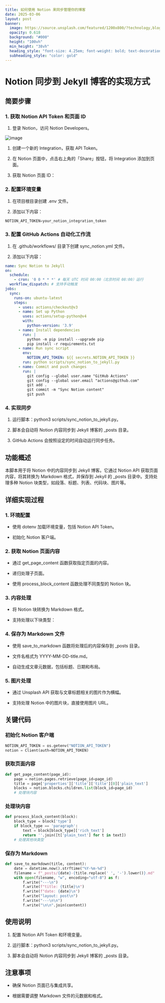 ```yaml
---
title: 如何使用 Notion 来同步管理你的博客
date: 2025-03-06
layout: post
banner:
  image: https://source.unsplash.com/featured/1200x800/?technology,blog
  opacity: 0.618
  background: "#000"
  height: "100vh"
  min_height: "38vh"
  heading_style: "font-size: 4.25em; font-weight: bold; text-decoration: underline"
  subheading_style: "color: gold"
---
```


# Notion 同步到 Jekyll 博客的实现方式

## 简要步骤

### 1. 获取 Notion API Token 和页面 ID

1. 登录 Notion，访问 Notion Developers。

![image](https://prod-files-secure.s3.us-west-2.amazonaws.com/a7a0cc5a-89b9-4cda-8686-1fba0ca52f40/d19c1afe-dea5-4312-9333-786b0ba83054/image.png?X-Amz-Algorithm=AWS4-HMAC-SHA256&X-Amz-Content-Sha256=UNSIGNED-PAYLOAD&X-Amz-Credential=ASIAZI2LB466WU3QYBQ3%2F20250306%2Fus-west-2%2Fs3%2Faws4_request&X-Amz-Date=20250306T142040Z&X-Amz-Expires=3600&X-Amz-Security-Token=IQoJb3JpZ2luX2VjEOb%2F%2F%2F%2F%2F%2F%2F%2F%2F%2FwEaCXVzLXdlc3QtMiJHMEUCICjXQBbUZdNDAiG%2BKeGhBEiG2UMnLYiIcyK8q3tpuIhUAiEA%2BjV0d2JNNurSvVBoF4rQnOc6N5YIBeZ1TnQelQpGA5Aq%2FwMILxAAGgw2Mzc0MjMxODM4MDUiDH6q%2B7wQsdgZgkEwTSrcAzvAC3Ne34Yryzs7sir9ASSoVC96I4PlZIpt8tIkSiIDN3ABlLF08MKuZ2oIhqKskIeoABP0oZTNvGB6kya2SnZMWXKCQIKVAzyNqOEXe5Q0%2Bq6RqqHmrXdZJLSSUL7TgSVQZ58rUcj6j0v7T6DJdlq5cDeE3wALsOmNRUlsq2oBZyC8OjQ6R3GqjLPbfxL9ivDCdzToSxN3zF1dDug21kDFvdOMGUMHQN31OoYNZpKR2FIte34SR71cNoxFlCNZhknm0MJYcpLThvHZNBQQxmWBM5Zfp%2FenabRu47S1UMdb0JesWNI2iYfLNyjjdW5LI12gg3I5kXwpGolUmXZp4peog%2FdaRtLitT5Zb8B7Nw5CBN6oWpAgZeNMB2ng5TRFekF969rCDEqHiEovY%2FVxh2879ejxfoa934as9ug1t4HyX7YObUFLFuAgtsJZnpHRozkrhcTCbZnjU7sy85gc%2F%2BxWKpUDaqgAjt9Aeyj5lGd9iiu76vmnGQ6uWkkI9z4O62M4xds0kRQBfYKHk2Q8QGWVhW4EUJdHFS78NEwOeXAUnfIgw7d6aeiC8Ud9KANf3xmtTJsrXxuRLDyuPnVTTUPrH0oFrv52JTFyzIJW87OV2VlKY%2BuZPhv6epjSMNXQpr4GOqUBQGztBWd%2FYonk7LH0sh7CTTKM8Lqrqafg20ui0qMwrs9UiJSzKn4J45SZwE7sdXVp6DZIrOa1iaQc7TLXHxl0YcC4MvT16CDzYBV%2BFtfNWqnO5UKWfRDkIiO0U0ipyFhr8b8Vpuadyds6Py0%2FMrqJZNpecHzZc3rVwqXCYh9gTSg3LbzeTc2IkWp7dqobJv4aj8J37lulaUthBd0Jr0zWvriN5Lzr&X-Amz-Signature=a8569787f60f08d1e02bbd40208218c2819a0339bda1ba73c5f83b156d61a722&X-Amz-SignedHeaders=host&x-id=GetObject)

1. 创建一个新的 Integration，获取 API Token。

1. 在 Notion 页面中，点击右上角的「Share」按钮，将 Integration 添加到页面。

1. 获取 Notion 页面 ID：


### 2. 配置环境变量

1. 在项目根目录创建 .env 文件。

1. 添加以下内容：

```javascript
NOTION_API_TOKEN=your_notion_integration_token
```

### 3. 配置 GitHub Actions 自动化工作流

1. 在 .github/workflows/ 目录下创建 sync_notion.yml 文件。

1. 添加以下内容：

```yaml
name: Sync Notion to Jekyll
on:
  schedule:
    - cron: '0 0 * * *' # 每天 UTC 时间 00:00（北京时间 08:00）运行
  workflow_dispatch: # 支持手动触发
jobs:
  sync:
    runs-on: ubuntu-latest
    steps:
      - uses: actions/checkout@v3
      - name: Set up Python
        uses: actions/setup-python@v4
        with:
          python-version: '3.9'
      - name: Install dependencies
        run: |
          python -m pip install --upgrade pip
          pip install -r requirements.txt
      - name: Run sync script
        env:
          NOTION_API_TOKEN: ${{ secrets.NOTION_API_TOKEN }}
        run: python scripts/sync_notion_to_jekyll.py
      - name: Commit and push changes
        run: |
          git config --global user.name "GitHub Actions"
          git config --global user.email "actions@github.com"
          git add .
          git commit -m "Sync Notion content"
          git push
```

### 4. 实现同步

1. 运行脚本：python3 scripts/sync_notion_to_jekyll.py。

1. 脚本会自动将 Notion 内容同步到 Jekyll 博客的 _posts 目录。

1. GitHub Actions 会按照设定的时间自动运行同步任务。

## 功能概述

本脚本用于将 Notion 中的内容同步到 Jekyll 博客。它通过 Notion API 获取页面内容，将其转换为 Markdown 格式，并保存到 Jekyll 的 _posts 目录中。支持处理多种 Notion 块类型，如段落、标题、列表、代码块、图片等。

## 详细实现过程

### 1. 环境配置

- 使用 dotenv 加载环境变量，包括 Notion API Token。

- 初始化 Notion 客户端。

### 2. 获取 Notion 页面内容

- 通过 get_page_content 函数获取指定页面的内容。

- 递归处理子页面。

- 使用 process_block_content 函数处理不同类型的 Notion 块。

### 3. 内容处理

- 将 Notion 块转换为 Markdown 格式。

- 支持处理以下块类型：


### 4. 保存为 Markdown 文件

- 使用 save_to_markdown 函数将处理后的内容保存到 _posts 目录。

- 文件名格式为 YYYY-MM-DD-title.md。

- 自动生成文章元数据，包括标题、日期和布局。

### 5. 图片处理

- 通过 Unsplash API 获取与文章标题相关的图片作为横幅。

- 支持处理 Notion 中的图片块，直接使用图片 URL。

## 关键代码

### 初始化 Notion 客户端

```python
NOTION_API_TOKEN = os.getenv("NOTION_API_TOKEN")
notion = Client(auth=NOTION_API_TOKEN)
```

### 获取页面内容

```python
def get_page_content(page_id):
    page = notion.pages.retrieve(page_id=page_id)
    title = page['properties']['title']['title'][0]['plain_text']
    blocks = notion.blocks.children.list(block_id=page_id)
    # 处理块内容
```

### 处理块内容

```python
def process_block_content(block):
    block_type = block['type']
    if block_type == 'paragraph':
        text = block[block_type]['rich_text']
        return ''.join([t['plain_text'] for t in text])
    # 处理其他块类型
```

### 保存为 Markdown

```python
def save_to_markdown(title, content):
    date = datetime.now().strftime("%Y-%m-%d")
    filename = f"_posts/{date}-{title.replace(' ', '-').lower()}.md"
    with open(filename, "w", encoding="utf-8") as f:
        f.write("---\n")
        f.write(f"title: {title}\n")
        f.write(f"date: {date}\n")
        f.write("layout: post\n")
        f.write("---\n\n")
        f.write("\n\n".join(content))
```

## 使用说明

1. 配置 Notion API Token 和环境变量。

1. 运行脚本：python3 scripts/sync_notion_to_jekyll.py。

1. 脚本会自动将 Notion 内容同步到 Jekyll 博客的 _posts 目录。

## 注意事项

- 确保 Notion 页面已与集成共享。

- 根据需要调整 Markdown 文件的元数据和格式。